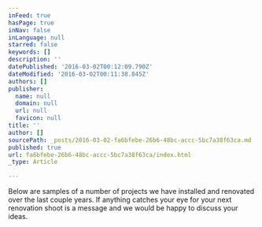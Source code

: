 ```yaml
---
inFeed: true
hasPage: true
inNav: false
inLanguage: null
starred: false
keywords: []
description: ''
datePublished: '2016-03-02T00:12:09.790Z'
dateModified: '2016-03-02T00:11:38.845Z'
authors: []
publisher:
  name: null
  domain: null
  url: null
  favicon: null
title: ''
author: []
sourcePath: _posts/2016-03-02-fa6bfebe-26b6-48bc-accc-5bc7a38f63ca.md
published: true
url: fa6bfebe-26b6-48bc-accc-5bc7a38f63ca/index.html
_type: Article

---
```

Below are samples of a number of projects we have installed and renovated over the last couple years. If anything catches your eye for your next renovation shoot is a message and we would be happy to discuss your ideas.